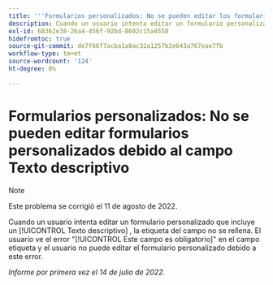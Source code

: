 ```yaml
---
title: '''Formularios personalizados: No se pueden editar los formularios personalizados debido al campo Texto descriptivo'
description: Cuando un usuario intenta editar un formulario personalizado que incluye un campo de texto descriptivo, el campo [!UICONTROL label] no se rellena. El usuario ve el error Este campo es obligatorio en el campo de etiqueta y el usuario no puede editar el formulario personalizado debido a este error.
exl-id: 68362e38-26a4-456f-92bd-8602c15a4558
hidefromtoc: true
source-git-commit: de7f66f7acba1a0ac32a1257b2e643a767eae7fb
workflow-type: tm+mt
source-wordcount: '124'
ht-degree: 0%

---
```


# Formularios personalizados: No se pueden editar formularios personalizados debido al campo Texto descriptivo

>[!NOTE]
>
> Este problema se corrigió el 11 de agosto de 2022.

Cuando un usuario intenta editar un formulario personalizado que incluye un [!UICONTROL Texto descriptivo] , la etiqueta del campo no se rellena. El usuario ve el error &quot;[!UICONTROL Este campo es obligatorio]&quot; en el campo etiqueta y el usuario no puede editar el formulario personalizado debido a este error.

_Informe por primera vez el 14 de julio de 2022._
